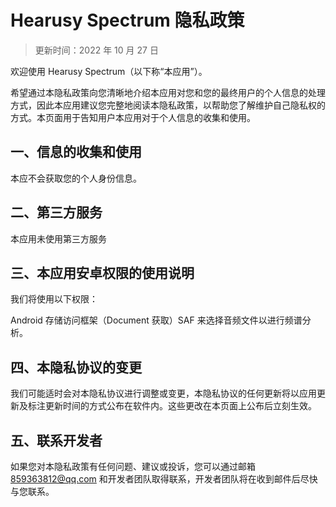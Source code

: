 # Hearusy Spectrum 隐私政策

> 更新时间：2022 年 10 月 27 日
            
欢迎使用 Hearusy Spectrum（以下称“本应用”）。
            
希望通过本隐私政策向您清晰地介绍本应用对您和您的最终用户的个人信息的处理方式，因此本应用建议您完整地阅读本隐私政策，以帮助您了解维护自己隐私权的方式。本页面用于告知用户本应用对于个人信息的收集和使用。
            
## 一、信息的收集和使用
            
本应不会获取您的个人身份信息。
            
## 二、第三方服务
            
本应用未使用第三方服务
            
## 三、本应用安卓权限的使用说明
            
我们将使用以下权限：
            
Android 存储访问框架（Document 获取）SAF 来选择音频文件以进行频谱分析。

## 四、本隐私协议的变更
            
我们可能适时会对本隐私协议进行调整或变更，本隐私协议的任何更新将以应用更新及标注更新时间的方式公布在软件内。这些更改在本页面上公布后立刻生效。
            
## 五、联系开发者
            
如果您对本隐私政策有任何问题、建议或投诉，您可以通过邮箱 859363812@qq.com 和开发者团队取得联系，开发者团队将在收到邮件后尽快与您联系。

